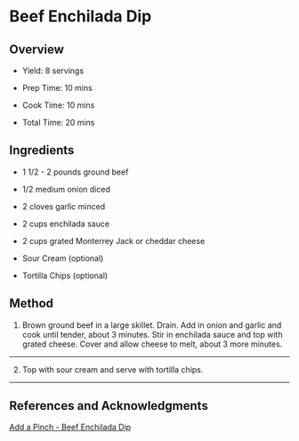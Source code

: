 # Beef Enchilada Dip

## Overview

- Yield: 8 servings

- Prep Time: 10 mins
- Cook Time: 10 mins
- Total Time: 20 mins

## Ingredients

- 1 1/2 - 2 pounds ground beef

- 1/2 medium onion diced

- 2 cloves garlic minced

- 2 cups enchilada sauce

- 2 cups grated Monterrey Jack or cheddar cheese

- Sour Cream (optional)

- Tortilla Chips (optional)

## Method

1. Brown ground beef in a large skillet. Drain. Add in onion and garlic and cook until tender, about 3 minutes. Stir in enchilada sauce and top with grated cheese. Cover and allow cheese to melt, about 3 more minutes.
---
2. Top with sour cream and serve with tortilla chips.
---

## References and Acknowledgments

[Add a Pinch - Beef Enchilada Dip](http://addapinch.com/cooking/2013/10/09/beef-enchilada-dip-recipe/#.Ul2EcXxxl8N)
